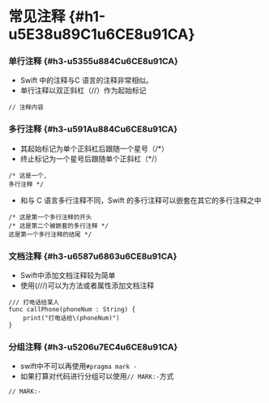 # 常见注释 {#h1-u5E38u89C1u6CE8u91CA}

### 单行注释 {#h3-u5355u884Cu6CE8u91CA}

* Swift 中的注释与C 语言的注释非常相似。
* 单行注释以双正斜杠（//）作为起始标记

```
// 注释内容
```

### 多行注释 {#h3-u591Au884Cu6CE8u91CA}

* 其起始标记为单个正斜杠后跟随一个星号（/\*）
* 终止标记为一个星号后跟随单个正斜杠（\*/）

```
/* 这是一个,
多行注释 */
```

* 和与 C 语言多行注释不同，Swift 的多行注释可以嵌套在其它的多行注释之中

```
/* 这是第一个多行注释的开头
/* 这是第二个被嵌套的多行注释 */
这是第一个多行注释的结尾 */
```

### 文档注释 {#h3-u6587u6863u6CE8u91CA}

* Swift中添加文档注释较为简单
* 使用\(///\)可以为方法或者属性添加文档注释

```
/// 打电话给某人
func callPhone(phoneNum : String) {
    print("打电话给\(phoneNum)")
}
```

### 分组注释 {#h3-u5206u7EC4u6CE8u91CA}

* swift中不可以再使用`#pragma mark -`
* 如果打算对代码进行分组可以使用`// MARK:-`方式

```
// MARK:-
```



